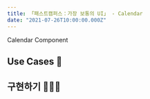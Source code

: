```yaml
---
title: 「패스트캠퍼스：가장 보통의 UI」 - Calendar
date: "2021-07-26T10:00:00.000Z"
---
```


Calendar Component

<!-- more -->

## Use Cases 🚸

## 구현하기 👨🏻‍💻
